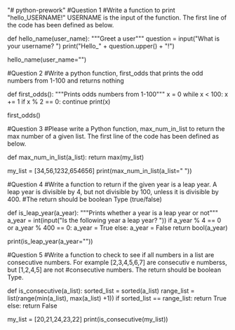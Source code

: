 "# python-prework" 
#Question 1
#Write a function to print "hello_USERNAME!" USERNAME is the input of the function. The first line of the code has been defined as below.

def hello_name(user_name):
    """Greet a user"""
    question = input("What is your username? ")
    print("Hello_" + question.upper() + "!")

hello_name(user_name="")



#Question 2 
#Write a python function, first_odds that prints the odd numbers from 1-100 and returns nothing

def first_odds():
    """Prints odds numbers from 1-100"""
    x = 0
    while x < 100:
        x += 1
        if x % 2 == 0:
            continue 
        print(x)

first_odds()




#Question 3
#Please write a Python function, max_num_in_list to return the max number of a given list. The first line of the code has been defined as below.

def max_num_in_list(a_list):
    return max(my_list)

my_list = [34,56,1232,654656]
print(max_num_in_list(a_list=" "))




#Question 4
#Write a function to return if the given year is a leap year. A leap year is divisible by 4, but not divisible by 100, unless it is divisible by 400. 
#The return should be boolean Type (true/false)

def is_leap_year(a_year):
    """Prints whether a year is a leap year or not"""
    a_year = int(input("Is the following year a leap year? "))
    if a_year % 4 == 0 or a_year % 400 == 0:
        a_year = True
    else:
        a_year = False
    return bool(a_year)

print(is_leap_year(a_year=""))




#Question 5
#Write a function to check to see if all numbers in a list are consecutive numbers. For example [2,3,4,5,6,7] are consecutiv e numberss, but [1,2,4,5] are not 
#consecutive numbers. The return should be boolean Type. 

def is_consecutive(a_list):
    sorted_list = sorted(a_list)
    range_list = list(range(min(a_list), max(a_list) +1))
    if sorted_list == range_list:
        return True
    else:
        return False

my_list = [20,21,24,23,22]
print(is_consecutive(my_list))
